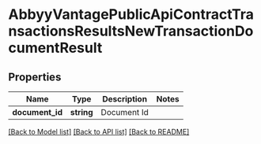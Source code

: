 # AbbyyVantagePublicApiContractTransactionsResultsNewTransactionDocumentResult

## Properties
Name | Type | Description | Notes
------------ | ------------- | ------------- | -------------
**document_id** | **string** | Document Id | 

[[Back to Model list]](../../README.md#documentation-for-models) [[Back to API list]](../../README.md#documentation-for-api-endpoints) [[Back to README]](../../README.md)

